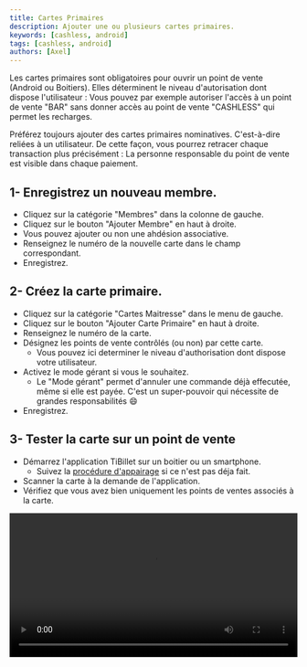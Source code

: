 ```yaml
---
title: Cartes Primaires
description: Ajouter une ou plusieurs cartes primaires.
keywords: [cashless, android]
tags: [cashless, android]
authors: [Axel]
---
```


Les cartes primaires sont obligatoires pour ouvrir un point de vente (Android ou Boitiers). Elles déterminent le niveau
d'autorisation dont dispose l'utilisateur : Vous pouvez par exemple autoriser l'accès
à un point de vente "BAR" sans donner accès au point de vente "CASHLESS" qui permet les recharges.

Préférez toujours ajouter des cartes primaires nominatives. C'est-à-dire reliées à un utilisateur. De cette façon, vous
pourrez retracer chaque transaction plus précisément : La personne responsable du point de vente est visible dans chaque
paiement.

## 1- Enregistrez un nouveau membre.

- Cliquez sur la catégorie "Membres" dans la colonne de gauche.
- Cliquez sur le bouton "Ajouter Membre" en haut à droite.
- Vous pouvez ajouter ou non une ahdésion associative.
- Renseignez le numéro de la nouvelle carte dans le champ correspondant.
- Enregistrez.

## 2- Créez la carte primaire.

- Cliquez sur la catégorie "Cartes Maitresse" dans le menu de gauche.
- Cliquez sur le bouton "Ajouter Carte Primaire" en haut à droite.
- Renseignez le numéro de la carte.
- Désignez les points de vente contrôlés (ou non) par cette carte.
    - Vous pouvez ici determiner le niveau d'authorisation dont dispose votre utilisateur.
- Activez le mode gérant si vous le souhaitez.
    - Le "Mode gérant" permet d'annuler une commande déjà effecutée, même si elle est payée. C'est un super-pouvoir qui
      nécessite de grandes responsabilités :smile:
- Enregistrez.

## 3- Tester la carte sur un point de vente

- Démarrez l'application TiBillet sur un boitier ou un smartphone.
    - Suivez la [procédure d'appairage](/docs/Utilisateur/Cashless/android) si ce n'est pas déja fait.
- Scanner la carte à la demande de l'application.
- Vérifiez que vous avez bien uniquement les points de ventes associés à la carte.

<video width="100%" controls src="/media/video/primary-card.mp4"></video>
